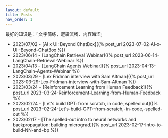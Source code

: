 ```yaml
---
layout: default
title: Posts
nav_order: 1
---
```


最好的知识是：「文字简练，逻辑流畅，内容晦涩」

- 2023/07/02 - [AI x UI: Beyond ChatBox]({% post_url 2023-07-02-AI-x-UI:-Beyond-ChatBox %})
- 2023/06/14 - [LangChain Retrieval Webinar]({% post_url 2023-06-14-LangChain-Retrieval-Webinar %})
- 2023/04/13 - [LangChain Agents Webinar]({% post_url 2023-04-13-LangChain-Agents-Webinar %})
- 2023/03/29 - [Lex Fridman interview with Sam Altman]({% post_url 2023-03-29-Lex-Fridman-interview-with-Sam-Altman %})
- 2023/03/24 - [Reinforcement Learning from Human Feedback]({% post_url 2023-03-24-Reinforcement-Learning-from-Human-Feedback %})
- 2023/02/24 - [Let's build GPT: from scratch, in code, spelled out]({% post_url 2023-02-24-Let's-build-GPT:-from-scratch,-in-code,-spelled-out %})
- 2023/02/17 - [The spelled-out intro to neural networks and backpropagation: building micrograd]({% post_url 2023-02-17-Intro-to-build-NN-and-bp
 %})
